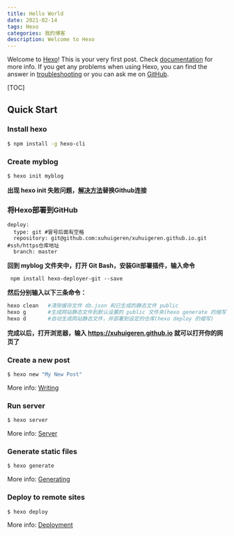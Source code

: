 ```yaml
---
title: Hello World
date: 2021-02-14
tags: Hexo
categories: 我的博客
description: Welcome to Hexo
---
```

Welcome to [Hexo](https://hexo.io/)! This is your very first post. Check [documentation](https://hexo.io/docs/) for more info. If you get any problems when using Hexo, you can find the answer in [troubleshooting](https://hexo.io/docs/troubleshooting.html) or you can ask me on [GitHub](https://github.com/hexojs/hexo/issues).

[TOC]

## Quick Start

###  Install hexo
``` bash
$ npm install -g hexo-cli
```
### Create myblog
``` bash
$ hexo init myblog
```

**出现 hexo init 失败问题，[解决方法](https://blog.csdn.net/qq_43580193/article/details/117341489?utm_medium=distribute.pc_relevant.none-task-blog-baidujs_baidulandingword-0&spm=1001.2101.3001.4242)替换Github连接**

### 将Hexo部署到GitHub
```
deploy:
  type: git #冒号后面有空格
  repository: git@github.com:xuhuigeren/xuhuigeren.github.io.git  #ssh/https仓库地址
  branch: master
```
**回到 myblog 文件夹中，打开 Git Bash，安装Git部署插件，输入命令**

```
 npm install hexo-deployer-git --save
```

**然后分别输入以下三条命令：**

```bash
hexo clean   #清除缓存文件 db.json 和已生成的静态文件 public
hexo g       #生成网站静态文件到默认设置的 public 文件夹(hexo generate 的缩写)
hexo d       #自动生成网站静态文件，并部署到设定的仓库(hexo deploy 的缩写)
```

**完成以后，打开浏览器，输入 https://xuhuigeren.github.io  就可以打开你的网页了**

### Create a new post

``` bash
$ hexo new "My New Post"
```

More info: [Writing](https://hexo.io/docs/writing.html)

### Run server

``` bash
$ hexo server
```

More info: [Server](https://hexo.io/docs/server.html)

### Generate static files

``` bash
$ hexo generate
```

More info: [Generating](https://hexo.io/docs/generating.html)

### Deploy to remote sites

``` bash
$ hexo deploy
```

More info: [Deployment](https://hexo.io/docs/one-command-deployment.html)
